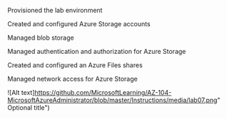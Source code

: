 Provisioned the lab environment

Created and configured Azure Storage accounts

Managed blob storage

Managed authentication and authorization for Azure Storage

Created and configured an Azure Files shares

Managed network access for Azure Storage

![Alt text]https://github.com/MicrosoftLearning/AZ-104-MicrosoftAzureAdministrator/blob/master/Instructions/media/lab07.png" Optional title")
